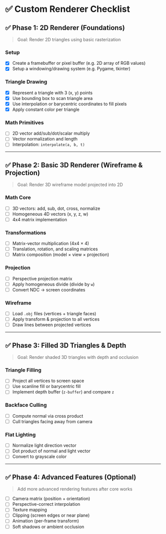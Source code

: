 # ✅ Custom Renderer Checklist

## ✅ Phase 1: 2D Renderer (Foundations)

> Goal: Render 2D triangles using basic rasterization

### Setup
- [x] Create a framebuffer or pixel buffer (e.g. 2D array of RGB values)
- [x] Setup a windowing/drawing system (e.g. Pygame, tkinter)

### Triangle Drawing
- [x] Represent a triangle with 3 (x, y) points
- [x] Use bounding box to scan triangle area
- [x] Use interpolation or barycentric coordinates to fill pixels
- [x] Apply constant color per triangle

### Math Primitives
- [ ] 2D vector add/sub/dot/scalar multiply
- [ ] Vector normalization and length
- [ ] Interpolation: `interpolate(a, b, t)`

---

## ✅ Phase 2: Basic 3D Renderer (Wireframe & Projection)

> Goal: Render 3D wireframe model projected into 2D

### Math Core
- [ ] 3D vectors: add, sub, dot, cross, normalize
- [ ] Homogeneous 4D vectors (x, y, z, w)
- [ ] 4x4 matrix implementation

### Transformations
- [ ] Matrix-vector multiplication (4x4 × 4)
- [ ] Translation, rotation, and scaling matrices
- [ ] Matrix composition (model × view × projection)

### Projection
- [ ] Perspective projection matrix
- [ ] Apply homogeneous divide (divide by `w`)
- [ ] Convert NDC → screen coordinates

### Wireframe
- [ ] Load `.obj` files (vertices + triangle faces)
- [ ] Apply transform & projection to all vertices
- [ ] Draw lines between projected vertices

---

## ✅ Phase 3: Filled 3D Triangles & Depth

> Goal: Render shaded 3D triangles with depth and occlusion

### Triangle Filling
- [ ] Project all vertices to screen space
- [ ] Use scanline fill or barycentric fill
- [ ] Implement depth buffer (`z-buffer`) and compare `z`

### Backface Culling
- [ ] Compute normal via cross product
- [ ] Cull triangles facing away from camera

### Flat Lighting
- [ ] Normalize light direction vector
- [ ] Dot product of normal and light vector
- [ ] Convert to grayscale color

---

## ✅ Phase 4: Advanced Features (Optional)

> Add more advanced rendering features after core works

- [ ] Camera matrix (position + orientation)
- [ ] Perspective-correct interpolation
- [ ] Texture mapping
- [ ] Clipping (screen edges or near plane)
- [ ] Animation (per-frame transform)
- [ ] Soft shadows or ambient occlusion
